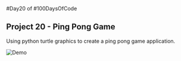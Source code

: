 #Day20 of #100DaysOfCode


## Project 20 - Ping Pong Game
Using python turtle graphics to create a ping pong game application.

![Demo](https://github.com/A3AJAGBE/Ping-Pong-Game/blob/main/ping-pong-game.gif)
